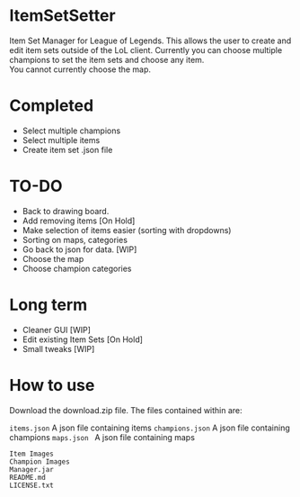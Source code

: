 # ItemSetSetter
Item Set Manager for League of Legends. This allows the user to create and edit item sets outside of the LoL client.
Currently you can choose multiple champions to set the item sets and choose any item.  
You cannot currently choose the map.

# Completed
* Select multiple champions
* Select multiple items
* Create item set .json file

# TO-DO
* Back to drawing board.
* Add removing items [On Hold]
* Make selection of items easier (sorting with dropdowns)
* Sorting on maps, categories
* Go back to json for data. [WIP]
* Choose the map
* Choose champion categories

# Long term
* Cleaner GUI [WIP]
* Edit existing Item Sets [On Hold]
* Small tweaks [WIP]

# How to use
Download the download.zip file. The files contained within are:  

` items.json ` A json file containing items
` champions.json ` A json file containing champions
` maps.json  ` A json file containing maps  
```
Item Images  
Champion Images  
Manager.jar  
README.md
LICENSE.txt
```
